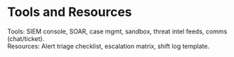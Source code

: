 # Tools and Resources
Tools: SIEM console, SOAR, case mgmt, sandbox, threat intel feeds, comms (chat/ticket).  
Resources: Alert triage checklist, escalation matrix, shift log template.
